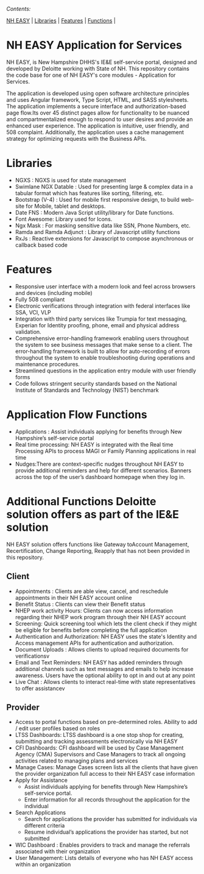 _Contents:_

[NH EASY](#nh-easy) | [Libraries](#libraries)  | [Features](#features) | [Functions](#application-flow-functions) |

# NH EASY Application for Services
NH EASY, is New Hampshire DHHS's IE&E self-service portal, designed and developed by Deloitte working with State of NH. This repository contains the code base for one of NH EASY's core modules - Application for Services. 

The application is developed using open software architecture principles and uses Angular framework, Type Script, HTML, and SASS stylesheets. The application implements a secure interface and authorization-based page flow.Its over 45 distinct pages allow for functionality to be nuanced and compartmentalized enough to respond to user desires and provide an enhanced user experience.  The application is intuitive, user friendly, and 508 complaint. Additionally, the application uses a cache management strategy for optimizing requests with the Business APIs. 


# Libraries 
* NGXS : NGXS is used for state management
* Swimlane NGX Datable : Used for presenting large & complex data in a tabular format which has features like sorting, filtering, etc.
* Bootstrap (V-4) : Used for mobile first responsive design, to build web-site for Mobile, tablet and desktops.
* Date FNS : Modern Java Script utility/library for Date functions.
* Font Awesome: Library used for Icons.
* Ngx Mask : For masking sensitive data like SSN, Phone Numbers, etc.
* Ramda and Ramda Adjunct : Library of Javascript utility functions
* RxJs : Reactive extensions for Javascript to compose asynchronous or callback based code

#  Features
*  Responsive user interface with a modern look and feel across browsers and devices (including mobile)
*  Fully 508 compliant
*  Electronic verifications through integration with federal interfaces like  SSA, VCI, VLP
*  Integration with third party services like Trumpia for text messaging, Experian for Identity proofing, phone, email and physical address validation.
*  Comprehensive error-handling framework enabling users throughout the system to see business messages that make sense to a client. The error-handling framework is built to allow for auto-recording of errors throughout the system to enable troubleshooting during operations and maintenance procedures.
*  Streamlined questions in the application entry module with user friendly forms
*  Code follows stringent security standards based on the National Institute of Standards and Technology (NIST) benchmark 

 
# Application Flow Functions 
* Applications : Assist individuals applying for benefits through New Hampshire’s self-service portal 
* Real time processing: NH EASY is integrated with the Real time Processing APIs to process MAGI or Family Planning applications in real time
*  Nudges:There are context-specific nudges throughout NH EASY to provide additional reminders and help for different scenarios. Banners across the top of the user’s dashboard homepage when they log in.


#  Additional Functions Deloitte solution offers as part of the IE&E solution
NH EASY solution offers functions like Gateway toAccount Management, Recertification, Change Reporting, Reapply that has not been provided in this repository.

## Client
* Appointments : Clients are able view, cancel, and reschedule appointments in their NH EASY account online
* Benefit Status : Clients can view their Benefit status
* NHEP work activity Hours: Clients can now access information regarding their NHEP work program through their NH EASY account
* Screening: Quick screening tool which lets the client check if they might be eligible for benefits before completing the full application
* Authentication and Authorization: NH EASY uses the state's Identity and Access management APIs for authentication and authorization.
* Document Uploads : Allows clients to upload required documents for verificationsv
* Email and Text Reminders: NH EASY has added reminders through additional channels such as text messages and emails to help increase awareness. Users have the optional ability to opt in and out at any point
* Live Chat : Allows clients to interact real-time with state representatives to offer assistancev

## Provider
* Access to portal functions based on pre-determined roles. Ability to add / edit user profiles based on roles
* LTSS Dashboards: LTSS dashboard is a one stop shop for creating, submitting and tracking assessments electronically via NH EASY 
* CFI Dashboards: CFI dashboard will be used by Case Management Agency (CMA) Supervisors and Case Managers to track all ongoing activities related to managing plans and services  
* Manage Cases: Manage Cases screen lists all the clients that have given the provider organization full access to their NH EASY case information
* Apply for Assistance
  * Assist individuals applying for benefits through New Hampshire’s self-service portal. 
  * Enter information for all records throughout the application for the individual
* Search Applications
  * Search for applications the provider has submitted for individuals via different criteria 
  * Resume individual’s applications the provider has started, but not submitted
* WIC Dashboard : Enables providers to track and manage the referrals associated with their organization
* User Management: Lists details of everyone who has NH EASY access within an organization

 





